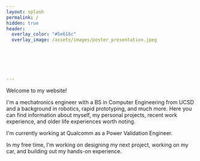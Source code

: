 ```yaml
---
layout: splash
permalink: /
hidden: true
header:
  overlay_color: "#5e616c"
  overlay_image: /assets/images/poster_presentation.jpeg
    
    
    
   
    
    
---
```


Welcome to my website! 

I'm a mechatronics engineer with a BS in Computer Engineering from UCSD and a background in robotics, rapid prototyping, and much more. Here you can find information about myself, my personal projects, recent work experience, and older life experiences worth noting. 

I'm currently working at Qualcomm as a Power Validation Engineer.

In my free time, I'm working on designing my next project, working on my car, and building out my hands-on experience.